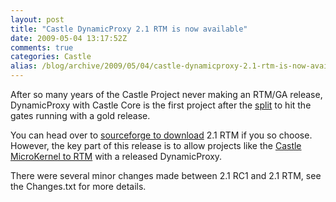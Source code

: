 ```yaml
---
layout: post
title: "Castle DynamicProxy 2.1 RTM is now available"
date: 2009-05-04 13:17:52Z
comments: true
categories: Castle
alias: /blog/archive/2009/05/04/castle-dynamicproxy-2.1-rtm-is-now-available.aspx
---
```


After so many years of the Castle Project never making an RTM/GA release, DynamicProxy with Castle Core is the first project after the
[split][1] to hit the gates running with a gold release.

You can head over to [sourceforge to download][2] 2.1 RTM if you so choose. However, the key part of this release is to allow projects
like the [Castle MicroKernel to RTM][3] with a released DynamicProxy.

There were several minor changes made between 2.1 RC1 and 2.1 RTM, see the Changes.txt for more details.

[1]: http://hammett.castleproject.org/?p=329
[2]: https://sourceforge.net/project/showfiles.php?group_id=124416&amp;package_id=136035
[3]: http://castle.uservoice.com/pages/16605-unofficial-castle-project-feedback-forum/suggestions/168104-kick-ayende-until-he-releases-windsor
